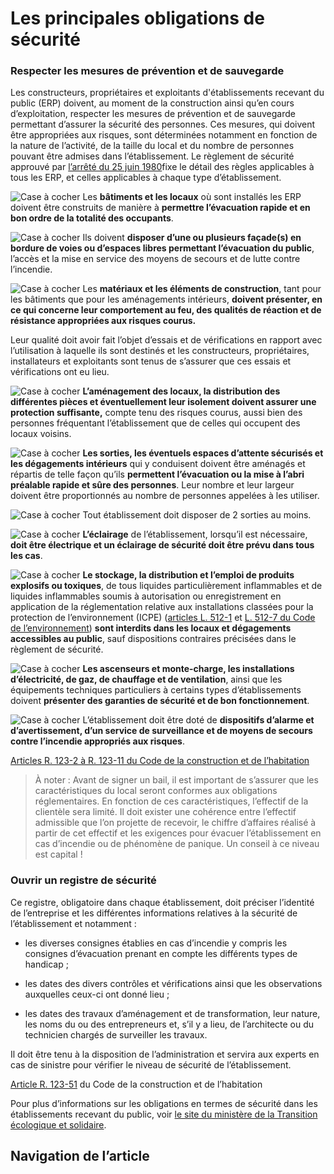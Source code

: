 Les principales obligations de sécurité
=======================================


### Respecter les mesures de prévention et de sauvegarde

Les constructeurs, propriétaires et exploitants d'établissements recevant du public (ERP) doivent, au moment de la construction ainsi qu’en cours d’exploitation, respecter les mesures de prévention et de sauvegarde permettant d’assurer la sécurité des personnes. Ces mesures, qui doivent être appropriées aux risques, sont déterminées notamment en fonction de la nature de l’activité, de la taille du local et du nombre de personnes pouvant être admises dans l’établissement. Le règlement de sécurité approuvé par [l’arrêté du 25 juin 1980](http://www.legifrance.gouv.fr/affichTexte.do;jsessionid=2A16A4AFC9089C86CDFC2324E67AD3CC.tpdjo17v_1?cidTexte=JORFTEXT000000290033&dateTexte=20141001#LEGISCTA000020303869)fixe le détail des règles applicables à tous les ERP, et celles applicables à chaque type d’établissement.

![Case à cocher](https://www.guichet-entreprises.fr/wp-content/uploads/sites/9/2016/09/carre.gif) Les **bâtiments et les locaux** où sont installés les ERP doivent être construits de manière à **permettre l’évacuation rapide et en bon ordre de la totalité des occupants**.

![Case à cocher](https://www.guichet-entreprises.fr/wp-content/uploads/sites/9/2016/09/carre.gif) Ils doivent **disposer d’une ou plusieurs façade(s) en bordure de voies ou d’espaces libres permettant l’évacuation du public**, l’accès et la mise en service des moyens de secours et de lutte contre l’incendie.

![Case à cocher](https://www.guichet-entreprises.fr/wp-content/uploads/sites/9/2016/09/carre.gif) Les **matériaux et les éléments de construction**, tant pour les bâtiments que pour les aménagements intérieurs, **doivent présenter, en ce qui concerne leur comportement au feu, des qualités de réaction et de résistance appropriées aux risques courus.**

Leur qualité doit avoir fait l’objet d’essais et de vérifications en rapport avec l’utilisation à laquelle ils sont destinés et les constructeurs, propriétaires, installateurs et exploitants sont tenus de s’assurer que ces essais et vérifications ont eu lieu.

![Case à cocher](https://www.guichet-entreprises.fr/wp-content/uploads/sites/9/2016/09/carre.gif) **L’aménagement des locaux, la distribution des différentes pièces et éventuellement leur isolement doivent assurer une protection suffisante,** compte tenu des risques courus, aussi bien des personnes fréquentant l’établissement que de celles qui occupent des locaux voisins.

![Case à cocher](https://www.guichet-entreprises.fr/wp-content/uploads/sites/9/2016/09/carre.gif) **Les sorties, les éventuels espaces d’attente sécurisés et les dégagements intérieurs** qui y conduisent doivent être aménagés et répartis de telle façon qu’ils **permettent l’évacuation ou la mise à l’abri préalable rapide et sûre des personnes**. Leur nombre et leur largeur doivent être proportionnés au nombre de personnes appelées à les utiliser.

![Case à cocher](https://www.guichet-entreprises.fr/wp-content/uploads/sites/9/2016/09/carre.gif) Tout établissement doit disposer de 2 sorties au moins.

![Case à cocher](https://www.guichet-entreprises.fr/wp-content/uploads/sites/9/2016/09/carre.gif) **L’éclairage** de l’établissement, lorsqu’il est nécessaire, **doit être électrique et un éclairage de sécurité doit être prévu dans tous les cas**.

![Case à cocher](https://www.guichet-entreprises.fr/wp-content/uploads/sites/9/2016/09/carre.gif) **Le stockage, la distribution et l’emploi de produits explosifs ou toxiques**, de tous liquides particulièrement inflammables et de liquides inflammables soumis à autorisation ou enregistrement en application de la réglementation relative aux installations classées pour la protection de l’environnement (ICPE) ([articles L. 512-1](http://www.legifrance.gouv.fr/affichCodeArticle.do?cidTexte=LEGITEXT000006074220&idArticle=LEGIARTI000006834230&dateTexte=&categorieLien=cid) et [L. 512-7 du Code de l’environnement](http://www.legifrance.gouv.fr/affichCodeArticle.do?cidTexte=LEGITEXT000006074220&idArticle=LEGIARTI000006834240&dateTexte=&categorieLien=cid)) **sont interdits dans les locaux et dégagements accessibles au public**, sauf dispositions contraires précisées dans le règlement de sécurité.

![Case à cocher](https://www.guichet-entreprises.fr/wp-content/uploads/sites/9/2016/09/carre.gif) **Les ascenseurs et monte-charge, les installations d’électricité, de gaz, de chauffage et de ventilation**, ainsi que les équipements techniques particuliers à certains types d’établissements doivent **présenter des garanties de sécurité et de bon fonctionnement**.

![Case à cocher](https://www.guichet-entreprises.fr/wp-content/uploads/sites/9/2016/09/carre.gif) L’établissement doit être doté de **dispositifs d’alarme et d’avertissement, d’un service de surveillance et de moyens de secours contre l’incendie appropriés aux risques**.

[Articles R. 123-2 à R. 123-11 du Code de la construction et de l’habitation](http://www.legifrance.gouv.fr/affichCode.do;jsessionid=66D43054BAC88ECDE3513CB1B4AB12AE.tpdjo17v_1?idSectionTA=LEGISCTA000006177443&cidTexte=LEGITEXT000006074096&dateTexte=20130924)


> À noter : Avant de signer un bail, il est important de s’assurer que les caractéristiques du local seront conformes aux obligations réglementaires. En fonction de ces caractéristiques, l’effectif de la clientèle sera limité. Il doit exister une cohérence entre l’effectif admissible que l’on projette de recevoir, le chiffre d’affaires réalisé à partir de cet effectif et les exigences pour évacuer l’établissement en cas d’incendie ou de phénomène de panique. Un conseil à ce niveau est capital !
> 
### Ouvrir un registre de sécurité

Ce registre, obligatoire dans chaque établissement, doit préciser l’identité de l’entreprise et les différentes informations relatives à la sécurité de l’établissement et notamment :

* les diverses consignes établies en cas d’incendie y compris les consignes d’évacuation prenant en compte les différents types de handicap ;

* les dates des divers contrôles et vérifications ainsi que les observations auxquelles ceux-ci ont donné lieu ;

* les dates des travaux d’aménagement et de transformation, leur nature, les noms du ou des entrepreneurs et, s’il y a lieu, de l’architecte ou du technicien chargés de surveiller les travaux.

Il doit être tenu à la disposition de l’administration et servira aux experts en cas de sinistre pour vérifier le niveau de sécurité de l’établissement.

[Article R. 123-51](http://www.legifrance.gouv.fr/affichCodeArticle.do;jsessionid=A0D606BEA823C60A5A3319B0B2A7A1EC.tpdjo17v_1?idArticle=LEGIARTI000021048674&cidTexte=LEGITEXT000006074096&dateTexte=20100728) du Code de la construction et de l’habitation

Pour plus d’informations sur les obligations en termes de sécurité dans les établissements recevant du public, voir [le site du ministère de la Transition écologique et solidaire](https://www.ecologique-solidaire.gouv.fr/protection-contre-incendies#e6).




Navigation de l’article
-----------------------






